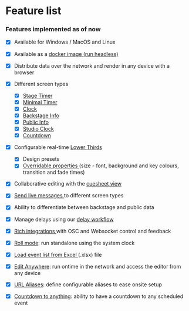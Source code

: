 # Feature list

### Features implemented as of now

* [x] Available for Windows / MacOS and Linux
* [x] Available as a [docker image (run headless)](features/coming-up-headless-mode.md)
* [x] Distribute data over the network and render in any device with a browser
* [x] Different screen types
  * [x] [Stage Timer](views/stage-timer.md)
  * [x] [Minimal Timer](views/minimal-timer.md)
  * [x] [Clock](views/clock.md)
  * [x] [Backstage Info](views/backstage-info.md)
  * [x] [Public Info](views/public-info.md)
  * [x] [Studio Clock](views/studio-clock.md)
  * [x] [Countdown](views/countdown.md)
* [x] Configurable real-time [Lower Thirds](views/lower-thirds.md)
  * [x] Design presets
  * [x] [Overridable properties ](views/lower-thirds.md#url-modifiers)(size - font, background and key colours, transition and fade times)
* [x] Collaborative editing with the [cuesheet view](views/cuesheet.md)
* [x] [Send live messages ](main-concepts/interface-1/display-messages.md)to different screen types
* [x] Ability to differentiate between backstage and public data
* [x] Manage delays using our [delay workflow](features/the-delay-workflow.md)
* [x] [Rich integrations ](control-and-feedback/ontime-apis/)with OSC and Websocket control and feedback
* [x] [Roll mode](features/roll.md): run standalone using the system clock
* [x] [Load event list from Excel ](features/import-events-from-excel.md)(.xlsx) file
* [x] [Edit Anywhere](features/edit-anywhere.md): run ontime in the network and access the editor from any device
* [x] [URL Aliases](features/url-aliases.md): define configurable aliases to ease onsite setup
* [x] [Countdown to anything](views/countdown.md): ability to have a countdown to any scheduled event



